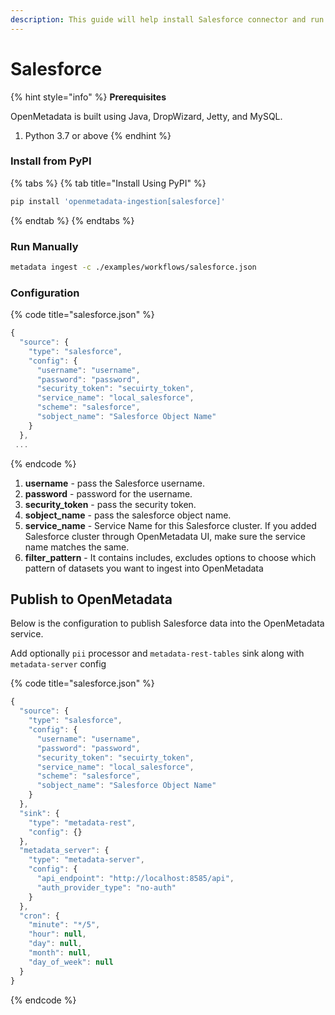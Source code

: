 ```yaml
---
description: This guide will help install Salesforce connector and run manually
---
```


# Salesforce

{% hint style="info" %}
**Prerequisites**

OpenMetadata is built using Java, DropWizard, Jetty, and MySQL.

1. Python 3.7 or above
{% endhint %}

### Install from PyPI

{% tabs %}
{% tab title="Install Using PyPI" %}
```bash
pip install 'openmetadata-ingestion[salesforce]'
```
{% endtab %}
{% endtabs %}

### Run Manually

```bash
metadata ingest -c ./examples/workflows/salesforce.json
```

### Configuration

{% code title="salesforce.json" %}
```javascript
{
  "source": {
    "type": "salesforce",
    "config": {
      "username": "username",
      "password": "password",
      "security_token": "secuirty_token",
      "service_name": "local_salesforce",
      "scheme": "salesforce",
      "sobject_name": "Salesforce Object Name"
    }
  },
 ...
```
{% endcode %}

1. **username** - pass the Salesforce username.
2. **password** - password for the username.
3. **security\_token** - pass the security token.
4. **sobject\_name** - pass the salesforce object name.
5. **service\_name** - Service Name for this Salesforce cluster. If you added Salesforce cluster through OpenMetadata UI, make sure the service name matches the same.
6. **filter\_pattern** - It contains includes, excludes options to choose which pattern of datasets you want to ingest into OpenMetadata

## Publish to OpenMetadata

Below is the configuration to publish Salesforce data into the OpenMetadata service.

Add optionally `pii` processor and `metadata-rest-tables` sink along with `metadata-server` config

{% code title="salesforce.json" %}
```javascript
{
  "source": {
    "type": "salesforce",
    "config": {
      "username": "username",
      "password": "password",
      "security_token": "secuirty_token",
      "service_name": "local_salesforce",
      "scheme": "salesforce",
      "sobject_name": "Salesforce Object Name"
    }
  },
  "sink": {
    "type": "metadata-rest",
    "config": {}
  },
  "metadata_server": {
    "type": "metadata-server",
    "config": {
      "api_endpoint": "http://localhost:8585/api",
      "auth_provider_type": "no-auth"
    }
  },
  "cron": {
    "minute": "*/5",
    "hour": null,
    "day": null,
    "month": null,
    "day_of_week": null
  }
}
```
{% endcode %}

